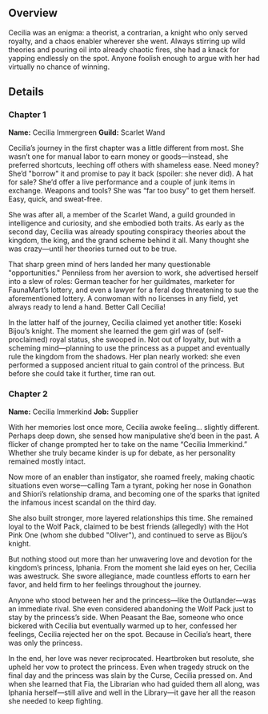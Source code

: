 <!-- title: Cecilia Immergreen -->
<!-- quote: P-Princess, I need to go. I have a dentist appointment. -->
<!-- chapters: -1 -->
<!-- images: ()  -->
<!-- model: false -->

## Overview

Cecilia was an enigma: a theorist, a contrarian, a knight who only served royalty, and a chaos enabler wherever she went. Always stirring up wild theories and pouring oil into already chaotic fires, she had a knack for yapping endlessly on the spot. Anyone foolish enough to argue with her had virtually no chance of winning.

## Details

### Chapter 1

**Name:** Cecilia Immergreen
**Guild:** Scarlet Wand

Cecilia’s journey in the first chapter was a little different from most. She wasn’t one for manual labor to earn money or goods—instead, she preferred shortcuts, leeching off others with shameless ease. Need money? She’d "borrow" it and promise to pay it back (spoiler: she never did). A hat for sale? She’d offer a live performance and a couple of junk items in exchange. Weapons and tools? She was “far too busy” to get them herself. Easy, quick, and sweat-free.

She was after all, a member of the Scarlet Wand, a guild grounded in intelligence and curiosity, and she embodied both traits. As early as the second day, Cecilia was already spouting conspiracy theories about the kingdom, the king, and the grand scheme behind it all. Many thought she was crazy—until her theories turned out to be true.

That sharp green mind of hers landed her many questionable "opportunities." Penniless from her aversion to work, she advertised herself into a slew of roles: German teacher for her guildmates, marketer for FaunaMart’s lottery, and even a lawyer for a feral dog threatening to sue the aforementioned lottery. A conwoman with no licenses in any field, yet always ready to lend a hand. Better Call Cecilia!

In the latter half of the journey, Cecilia claimed yet another title: Koseki Bijou’s knight. The moment she learned the gem girl was of (self-proclaimed) royal status, she swooped in. Not out of loyalty, but with a scheming mind—planning to use the princess as a puppet and eventually rule the kingdom from the shadows. Her plan nearly worked: she even performed a supposed ancient ritual to gain control of the princess. But before she could take it further, time ran out.

### Chapter 2

**Name:** Cecilia Immerkind
**Job:** Supplier

With her memories lost once more, Cecilia awoke feeling... slightly different. Perhaps deep down, she sensed how manipulative she’d been in the past. A flicker of change prompted her to take on the name “Cecilia Immerkind.” Whether she truly became kinder is up for debate, as her personality remained mostly intact.

Now more of an enabler than instigator, she roamed freely, making chaotic situations even worse—calling Tam a tyrant, poking her nose in Gonathon and Shiori’s relationship drama, and becoming one of the sparks that ignited the infamous incest scandal on the third day.

She also built stronger, more layered relationships this time. She remained loyal to the Wolf Pack, claimed to be best friends (allegedly) with the Hot Pink One (whom she dubbed "Oliver"), and continued to serve as Bijou’s knight.

But nothing stood out more than her unwavering love and devotion for the kingdom’s princess, Iphania. From the moment she laid eyes on her, Cecilia was awestruck. She swore allegiance, made countless efforts to earn her favor, and held firm to her feelings throughout the journey.

Anyone who stood between her and the princess—like the Outlander—was an immediate rival. She even considered abandoning the Wolf Pack just to stay by the princess’s side. When Peasant the Bae, someone who once bickered with Cecilia but eventually warmed up to her, confessed her feelings, Cecilia rejected her on the spot. Because in Cecilia’s heart, there was only the princess.

In the end, her love was never reciprocated. Heartbroken but resolute, she upheld her vow to protect the princess. Even when tragedy struck on the final day and the princess was slain by the Curse, Cecilia pressed on. And when she learned that Fia, the Librarian who had guided them all along, was Iphania herself—still alive and well in the Library—it gave her all the reason she needed to keep fighting.

